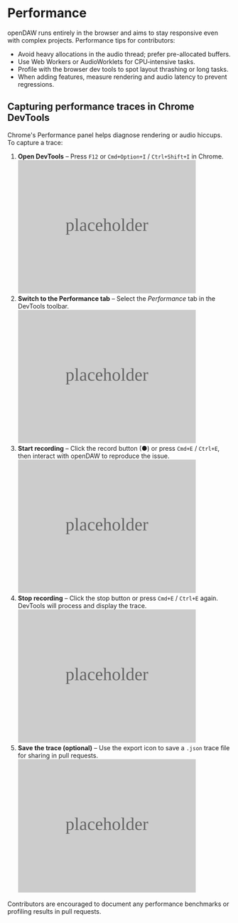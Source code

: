 # Performance

openDAW runs entirely in the browser and aims to stay responsive even with complex projects. Performance tips for contributors:

- Avoid heavy allocations in the audio thread; prefer pre-allocated buffers.
- Use Web Workers or AudioWorklets for CPU‑intensive tasks.
- Profile with the browser dev tools to spot layout thrashing or long tasks.
- When adding features, measure rendering and audio latency to prevent regressions.

## Capturing performance traces in Chrome DevTools

Chrome's Performance panel helps diagnose rendering or audio hiccups. To capture a trace:

1. **Open DevTools** – Press `F12` or `Cmd+Option+I` / `Ctrl+Shift+I` in Chrome.
   ![Open DevTools](../static/img/performance-open-devtools.svg) <!-- TODO: add screenshot -->
2. **Switch to the Performance tab** – Select the _Performance_ tab in the DevTools toolbar.
   ![Performance tab](../static/img/performance-tab.svg) <!-- TODO: add screenshot -->
3. **Start recording** – Click the record button (●) or press `Cmd+E` / `Ctrl+E`, then interact with openDAW to reproduce the issue.
   ![Recording in progress](../static/img/performance-record.svg) <!-- TODO: add screenshot -->
4. **Stop recording** – Click the stop button or press `Cmd+E` / `Ctrl+E` again. DevTools will process and display the trace.
   ![Trace results](../static/img/performance-results.svg) <!-- TODO: add screenshot -->
5. **Save the trace (optional)** – Use the export icon to save a `.json` trace file for sharing in pull requests.
   ![Save trace](../static/img/performance-save.svg) <!-- TODO: add screenshot -->

Contributors are encouraged to document any performance benchmarks or profiling results in pull requests.
